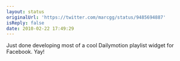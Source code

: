```yaml
---
layout: status
originalUrl: 'https://twitter.com/marcgg/status/9485694887'
isReply: false
date: 2010-02-22 17:49:29
---
```


Just done developing most of a cool Dailymotion playlist widget for Facebook. Yay!
